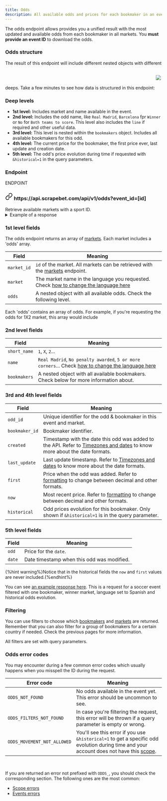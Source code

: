 ```yaml
---
title: Odds
description: All available odds and prices for each bookmaker in an event. 
---
```

The odds endpoint allows provides you a unified result with the most updated and available odds from each bookmaker in all markets. You **must provide an event ID** to download the odds.

### Odds structure
The result of this endpoint will include different nested objects with different deeps. Take a few minutes to see how data is structured in this endpoint:
<img src="/assets/odds.png" loading="lazy" style="margin:30px auto;">

### Deep levels
* **1st level:** Includes market and name available in the event.
* **2nd level:** Includes the odd name, like `Real Madrid`, `Barcelona` fpr `Winner` or `No` for `Both teams to score`. This level also includes the `line` if required and other useful data.
* **3rd level:** This level is nested within the `bookmakers` object. Includes all available bookmakers for this odd.
* **4th level:** The current price for the bookmaker, the first price ever, last update and creation date.
* **5th level:** The odd's price evolution during time if requested with `&historical=1` in the query parameters.

### Endpoint
<div class="card endpoint">
  <span class="ribbon"><span>ENDPOINT</span></span>
  <div class="card-body">
    <h3><svg xmlns="http://www.w3.org/2000/svg" width="24" height="24" viewBox="0 0 24 24" fill="none" stroke="currentColor" stroke-width="2" stroke-linecap="round" stroke-linejoin="round" class="feather feather-link"><path d="M10 13a5 5 0 0 0 7.54.54l3-3a5 5 0 0 0-7.07-7.07l-1.72 1.71"></path><path d="M14 11a5 5 0 0 0-7.54-.54l-3 3a5 5 0 0 0 7.07 7.07l1.71-1.71"></path></svg> https://api.scrapebet.com/api/v1/odds?event_id=[id]</h3>
    <div class="desc lead">Retrieve available markets with a sport ID.</div>

<details>
<summary>Example of a response</summary>

```json

"result": [
    {
      "market_id": "43f397fd304e004eec7b672d",
      "market": "Half Time/Full Time",
      "odds": [
        {
          "short_name": "X/2",
          "name": "Draw/Olympiacos",
          "bookmakers": [
            {
              "odd_id": "665d79b584879ebe7caa1ab6",
              "bookmaker_id": "bet365",
              "created": "2024-06-03T08:07:15+00:00",
              "last_update": "2024-06-04T09:15:59+00:00",
              "first": 36,
              "now": 34
            }
          ]
        }
      ]
    }
  ]

```
</details>

  </div>
</div>

### 1st level fields
The odds endpoint returns an array of [markets](/odds/markets). Each market includes a 'odds' array.

| Field | Meaning                                                                                                                                                                                                                                |
| ------------- | -------------------------------------------------------------------------------------------------------------------------------------------------------------------------------------------------------------------------------------- |
| `market_id`       | `id` of the market. All markets can be retrieved with the [markets](/odds/markets) endpoint.                                                                                                                              |
| `market`          | The market name in the language you requested. Check [how to change the language here](/references/languages)     |
| `odds`      | A nested object with all available odds. Check the following level. |

Each 'odds' contains an array of odds. For example, if you're requesting the odds for 1X2 market, this array would include

### 2nd level fields
| Field | Meaning                                                                                                                                                                                                                                |
| ------------- | -------------------------------------------------------------------------------------------------------------------------------------------------------------------------------------------------------------------------------------- |
| `short_name`       | `1`, `X`, `2`... |
| `name`          | `Real Madrid`, `No penalty awarded`, `5 or more corners`... Check [how to change the language here](/references/languages)     |
| `bookmakers`      | A nested object with all available bookmakers. Check below for more information about. |

### 3rd and 4th level fields
| Field | Meaning                                                                                                                                                                                                                                |
| ------------- | -------------------------------------------------------------------------------------------------------------------------------------------------------------------------------------------------------------------------------------- |
| `odd_id`       | Unique identifier for the odd & bookmaker in this event and market. |
| `bookmaker_id` | Bookmaker identifier.  |
| `created`      | Timestamp with the date this odd was added to the API. Refer to [Timezones and dates](/references/timezones-and-dates) to know more about the date formats. |
| `last_update`      | Last update timestamp. Refer to [Timezones and dates](/references/timezones-and-dates) to know more about the date formats. |
| `first`      | Price when the odd was added. Refer to [formatting](/odds/formatting) to change between decimal and other formats. |
| `now`      | Most recent price. Refer to [formatting](/odds/formatting) to change between decimal and other formats. |
| `historical`      | Odd prices evolution for this bookmaker. Only shown if `&historical=1` is in the query parameter. |

### 5th level fields
| Field | Meaning                                                                                                                                                                                                                                |
| ------------- | -------------------------------------------------------------------------------------------------------------------------------------------------------------------------------------------------------------------------------------- |
| `odd`       | Price for the `date`. |
| `date` | Date timestamp when this odd was modified.  |

{%hint warning%}Notice that in the historical fields the `now` and `first` values are never included.{%endhint%}

You can see <a href="/assets/examples/odds_endpoint.json" target="_blank" rel="nofollow noopener">an example response here</a>. This is a request for a soccer event filtered with one bookmaker, winner market, language set to Spanish and historical odds evolution.

### Filtering
You can use filters to choose which [bookmakers](/odds/bookmakers) and [markets](/odds/markets) are returned. Remember that you can also filter for a group of bookmakers for a certain country if needed. Check the previous pages for more information.

All filters are set with query parameters.

### Odds error codes
You may encounter during a few common error codes which usually happens when you misspell the ID during the request.

| Error code                 | Meaning                                                                                                                                                                                                     |
| -------------------------- | ----------------------------------------------------------------------------------------------------------------------------------------------------------------------------------------------------------- |
| `ODDS_NOT_FOUND`          | No odds available in the event yet. This error should be uncommon to see. |
| `ODDS_FILTERS_NOT_FOUND`    | In case you're filtering the request, this error will be thrown if a query parameter is empty or wrong. |
| `ODDS_MOVEMENT_NOT_ALLOWED` | You'll see this error if you use `&historical=1` to get a specific odd evolution during time and your account does not have this [scope](/references/scope-and-trial-accounts). |
<br>

If you are returned an error not prefixed with `ODDS_`, you should check the corresponding section. The following ones are the most common:
* [Scope errors](/references/scope-and-trial-accounts)
* [Events errors](/the-basics/events)